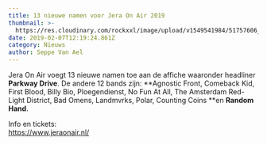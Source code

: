 ```yaml
---
title: 13 nieuwe namen voor Jera On Air 2019
thumbnail: >-
  https://res.cloudinary.com/rockxxl/image/upload/v1549541984/51757606_2639671912742022_9084033243254095872_n.jpg
date: 2019-02-07T12:19:24.861Z
category: Nieuws
author: Seppe Van Ael
---
```

Jera On Air voegt 13 nieuwe namen toe aan de affiche waaronder headliner **Parkway Drive**. De andere 12 bands zijn: **Agnostic Front, Comeback Kid, First Blood, Billy Bio, Ploegendienst, No Fun At All, The Amsterdam Red-Light District, Bad Omens, Landmvrks, Polar, Counting Coins **en **Random Hand**.

Info en tickets:\
<https://www.jeraonair.nl/>
